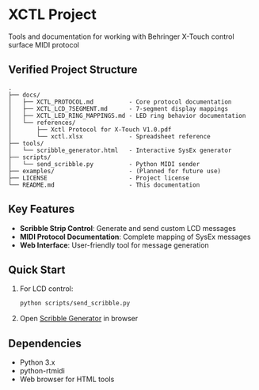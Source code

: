 # XCTL Project

Tools and documentation for working with Behringer X-Touch control surface MIDI protocol

## Verified Project Structure

```
.
├── docs/
│   ├── XCTL_PROTOCOL.md          - Core protocol documentation
│   ├── XCTL_LCD_7SEGMENT.md      - 7-segment display mappings
│   ├── XCTL_LED_RING_MAPPINGS.md - LED ring behavior documentation
│   └── references/
│       ├── Xctl Protocol for X-Touch V1.0.pdf
│       └── xctl.xlsx             - Spreadsheet reference
├── tools/
│   └── scribble_generator.html   - Interactive SysEx generator
├── scripts/
│   └── send_scribble.py          - Python MIDI sender
├── examples/                     - (Planned for future use)
├── LICENSE                       - Project license
└── README.md                     - This documentation
```

## Key Features

- **Scribble Strip Control**: Generate and send custom LCD messages
- **MIDI Protocol Documentation**: Complete mapping of SysEx messages
- **Web Interface**: User-friendly tool for message generation

## Quick Start

1. For LCD control:
   ```bash
   python scripts/send_scribble.py
   ```
2. Open [Scribble Generator](https://dewiweb.github.io/XCTL_/scribble_generator.html) in browser

## Dependencies

- Python 3.x
- python-rtmidi
- Web browser for HTML tools
